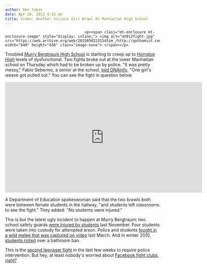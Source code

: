 ```yaml
---
author: Ben Yakas
date: Apr 20, 2013 4:25 pm
title: Video: Another Vicious Girl Brawl At Manhattan High School
---
```


	
										<p><span class="mt-enclosure mt-enclosure-image" style="display: inline;"> <img alt="42013fight.jpg" src="https://web.archive.org/web/20150502231543im_/http://gothamist.com/attachments/byakas/42013fight.jpg" width="640" height="436" class="image-none"> </span></p>

<p>Troubled <a href="https://web.archive.org/web/20150502231543/http://gothamist.com/tags/murrybergtraumhighschool">Murry Bergtraum High School</a> is starting to creep up to <a href="https://web.archive.org/web/20150502231543/http://gothamist.com/tags/jamesmadisonhighschool">Horndog High</a> levels of dysfunctional. Two fights broke out at the lower Manhattan school on Thursday which had to be broken up by police. &quot;It was pretty messy,&quot; Fabio Seberino, a senior at the school, <a href="https://web.archive.org/web/20150502231543/http://www.dnainfo.com/new-york/20130418/civic-center/nypd-called-girls-brawl-at-murry-bergtraum-high-school">told DNAInfo</a>. &quot;One girl&apos;s weave got pulled out.&quot; You can see the fight in question below.</p>

<p><iframe width="640" height="360" src="https://web.archive.org/web/20150502231543if_/http://www.youtube.com/embed/3_lGBoe-8dA" frameborder="0" allowfullscreen></iframe></p>

<p>A Department of Education spokeswoman said that the two brawls both were between female students in the hallway, &quot;and students left classrooms to see the fight.&quot; They added: &quot;No students were injured.&quot; </p>

<p>This is but the latest ugly incident to happen at Murry Bergtraum: two school safety guards <a href="https://web.archive.org/web/20150502231543/http://www.dnainfo.com/new-york/20121128/civic-center/two-school-safety-officers-injured-at-murry-bergtraum-hs-officials-say">were injured by students</a> last November. Four students were taken into custody for attempted arson. Police and students <a href="https://web.archive.org/web/20150502231543/http://gothamist.com/2012/03/03/video_crazy_policestudents_fight_at.php">fought in a wild melee that was captured on video</a> last March. And in winter 2010, <a href="https://web.archive.org/web/20150502231543/http://gothamist.com/2010/12/10/students_fight_for_their_right_to_p.php">students rioted</a> over a bathroom ban.</p>

<p>This is the <a href="https://web.archive.org/web/20150502231543/http://gothamist.com/2013/04/19/teens_brutally_beaten_in_appalling.php">second teenager fight</a> in the last few weeks to require police intervention. But hey, at least nobody&apos;s worried about <a href="https://web.archive.org/web/20150502231543/http://gothamist.com/2013/03/27/nj_high_school_officials_get_freake.php">Facebook fight clubs, right?</a></p>					
										
									
				